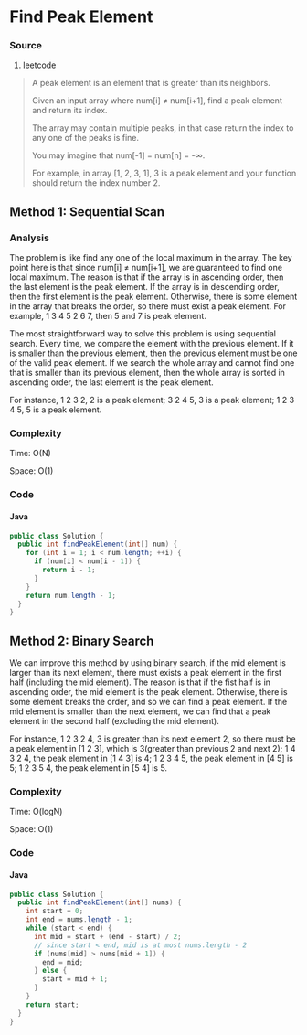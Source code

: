 # Find Peak Element
### Source
1. [leetcode](https://leetcode.com/problems/find-peak-element/)

> A peak element is an element that is greater than its neighbors.
>
> Given an input array where num[i] ≠ num[i+1], find a peak element and return its index.
>
> The array may contain multiple peaks, in that case return the index to any one of the peaks is fine.
>
> You may imagine that num[-1] = num[n] = -∞.
>
> For example, in array [1, 2, 3, 1], 3 is a peak element and your function should return the index number 2.

## Method 1: Sequential Scan
### Analysis
The problem is like find any one of the local maximum in the array. The key point here is that since num[i] ≠ num[i+1], we are guaranteed to find one local maximum. The reason is that if the array is in ascending order, then the last element is the peak element. If the array is in descending order, then the first element is the peak element. Otherwise, there is some element in the array that breaks the order, so there must exist a peak element. For example, 1 3 4 5 2 6 7, then 5 and 7 is peak element. 

The most straightforward way to solve this problem is using sequential search. Every time, we compare the element with the previous element. If it is smaller than the previous element, then the previous element must be one of the valid peak element. If we search the whole array and cannot find one that is smaller than its previous element, then the whole array is sorted in ascending order, the last element is the peak element. 

For instance, 1 2 3 2, 2 is a peak element; 3 2 4 5, 3 is a peak element; 1 2 3 4 5, 5 is a peak element. 

### Complexity
Time: O(N)

Space: O(1)

### Code
#### Java
```java
public class Solution {
  public int findPeakElement(int[] num) {
    for (int i = 1; i < num.length; ++i) {
      if (num[i] < num[i - 1]) {
        return i - 1;
      }
    }
    return num.length - 1;
  }
}
```

## Method 2: Binary Search
We can improve this method by using binary search, if the mid element is larger than its next element, there must exists a peak element in the first half (including the mid element). The reason is that if the fist half is in ascending order, the mid element is the peak element. Otherwise, there is some element breaks the order, and so we can find a peak element. If the mid element is smaller than the next element, we can find that a peak element in the second half (excluding the mid element). 

For instance,  1 2 3 2 4, 3 is greater than its next element 2, so there must be a peak element in [1 2 3], which is 3(greater than previous 2 and next 2); 1 4 3 2 4, the peak element in [1 4 3] is 4; 1 2 3 4 5, the peak element in [4 5] is 5; 1 2 3 5 4, the peak element in [5 4] is 5.

### Complexity
Time: O(logN)

Space: O(1)

### Code
#### Java
```java
public class Solution {
  public int findPeakElement(int[] nums) {
    int start = 0;
    int end = nums.length - 1;
    while (start < end) {
      int mid = start + (end - start) / 2;
      // since start < end, mid is at most nums.length - 2
      if (nums[mid] > nums[mid + 1]) {
        end = mid;
      } else {
        start = mid + 1;
      }
    }
    return start;
  }
}
```
